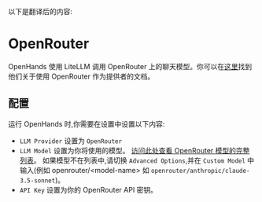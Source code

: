 以下是翻译后的内容:

# OpenRouter

OpenHands 使用 LiteLLM 调用 OpenRouter 上的聊天模型。你可以在[这里](https://docs.litellm.ai/docs/providers/openrouter)找到他们关于使用 OpenRouter 作为提供者的文档。

## 配置

运行 OpenHands 时,你需要在设置中设置以下内容:
* `LLM Provider` 设置为 `OpenRouter`
* `LLM Model` 设置为你将使用的模型。
[访问此处查看 OpenRouter 模型的完整列表](https://openrouter.ai/models)。
如果模型不在列表中,请切换 `Advanced Options`,并在 `Custom Model` 中输入(例如 openrouter/&lt;model-name&gt; 如 `openrouter/anthropic/claude-3.5-sonnet`)。
* `API Key` 设置为你的 OpenRouter API 密钥。

